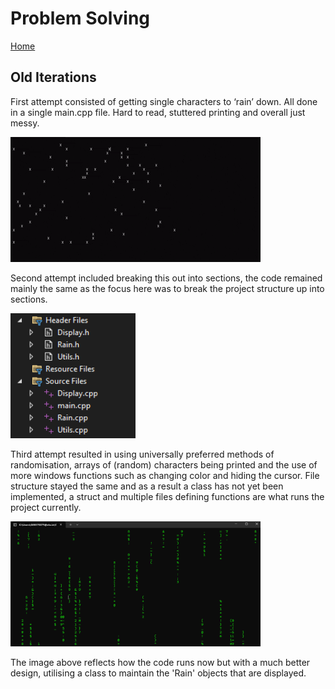 # Problem Solving

[Home](/index.md)

## Old Iterations
First attempt consisted of getting single characters to ‘rain’ down. All done in a single main.cpp file. 
Hard to read, stuttered printing and overall just messy.

<img src="https://raw.githubusercontent.com/jAlbright02/Digital_Rain_Cpp/main/docs/assets/images/firstRain_12_02.gif" width="400" height="200">

Second attempt included breaking this out into sections, the code remained mainly the same as the focus here was to break the project structure up into sections.

<img src="https://raw.githubusercontent.com/jAlbright02/Digital_Rain_Cpp/main/docs/assets/images/fileStruct.png" width="200" height="200">

Third attempt resulted in using universally preferred methods of randomisation, arrays of (random) characters being printed and the use of more windows functions such as changing color and hiding the cursor. File structure stayed the same and as a result a class has not yet been implemented, a struct and multiple files defining functions are what runs the project currently.

<img src="https://raw.githubusercontent.com/jAlbright02/Digital_Rain_Cpp/main/docs/assets/images/fourthItrOutput.png" width="400" height="200">

The image above reflects how the code runs now but with a much better design, utilising a class to maintain the 'Rain' objects that are displayed. 
